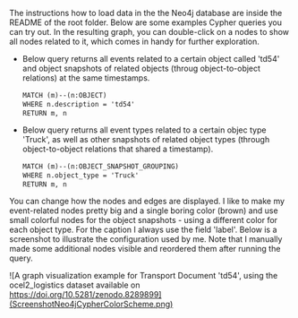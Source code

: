 The instructions how to load data in the the Neo4j database are inside the README of the root folder. Below are some examples Cypher queries you can try out. In the resulting graph, you can double-click on a nodes to show all nodes related to it, which comes in handy for further exploration.

* Below query returns all events related to a certain object called 'td54' and object snapshots of related objects (throug object-to-object relations) at the same timestamps.

    ```
    MATCH (m)--(n:OBJECT)
    WHERE n.description = 'td54'
    RETURN m, n
    ```

* Below query returns all event types related to a certain objec type 'Truck', as well as other snapshots of related object types (through object-to-object relations that shared a timestamp).

    ```
    MATCH (m)--(n:OBJECT_SNAPSHOT_GROUPING)
    WHERE n.object_type = 'Truck'
    RETURN m, n
    ```


You can change how the nodes and edges are displayed. I like to make my event-related nodes pretty big and a single boring color (brown) and use small colorful nodes for the object snapshots - using a different color for each object type. For the caption I always use the field 'label'.
Below is a screenshot to illustrate the configuration used by me. Note that I manually made some additional nodes visible and reordered them after running the query.

![A graph visualization example for Transport Document 'td54', using the ocel2_logistics dataset available on https://doi.org/10.5281/zenodo.8289899](ScreenshotNeo4jCypherColorScheme.png)
